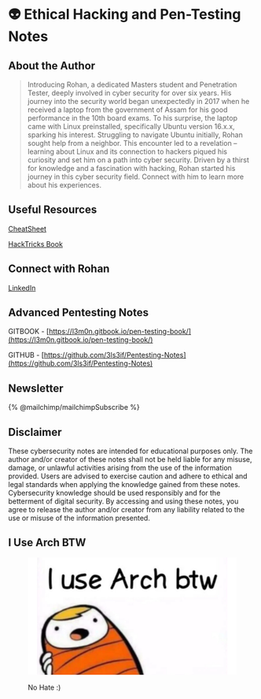 # 👽 Ethical Hacking and Pen-Testing Notes

## About the Author

> Introducing Rohan, a dedicated Masters student and Penetration Tester, deeply involved in cyber security for over six years. His journey into the security world began unexpectedly in 2017 when he received a laptop from the government of Assam for his good performance in the 10th board exams. To his surprise, the laptop came with Linux preinstalled, specifically Ubuntu version 16.x.x, sparking his interest. Struggling to navigate Ubuntu initially, Rohan sought help from a neighbor. This encounter led to a revelation – learning about Linux and its connection to hackers piqued his curiosity and set him on a path into cyber security. Driven by a thirst for knowledge and a fascination with hacking, Rohan started his journey in this cyber security field. Connect with him to learn more about his experiences.

## Useful Resources

[CheatSheet](https://cheatsheet.haax.fr/)

[HackTricks Book](https://book.hacktricks.xyz/)

## Connect with Rohan

[LinkedIn](https://www.linkedin.com/in/iamrohandas/)

## Advanced Pentesting Notes

GITBOOK - [https://l3m0n.gitbook.io/pen-testing-book/](https://l3m0n.gitbook.io/pen-testing-book/)

GITHUB - [https://github.com/3ls3if/Pentesting-Notes](https://github.com/3ls3if/Pentesting-Notes) &#x20;

## Newsletter

{% @mailchimp/mailchimpSubscribe %}

## Disclaimer

These cybersecurity notes are intended for educational purposes only. The author and/or creator of these notes shall not be held liable for any misuse, damage, or unlawful activities arising from the use of the information provided. Users are advised to exercise caution and adhere to ethical and legal standards when applying the knowledge gained from these notes. Cybersecurity knowledge should be used responsibly and for the betterment of digital security. By accessing and using these notes, you agree to release the author and/or creator from any liability related to the use or misuse of the information presented.

## I Use Arch BTW

<figure><img src=".gitbook/assets/arch.jpg" alt=""><figcaption><p>No Hate :)</p></figcaption></figure>

